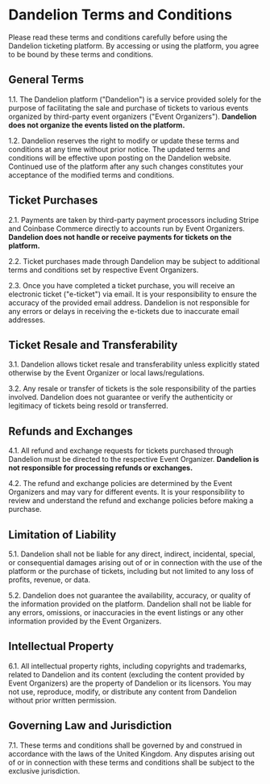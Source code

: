 # Dandelion Terms and Conditions

Please read these terms and conditions carefully before using the Dandelion ticketing platform. By accessing or using the platform, you agree to be bound by these terms and conditions.

## General Terms
1.1. The Dandelion platform ("Dandelion") is a service provided solely for the purpose of facilitating the sale and purchase of tickets to various events organized by third-party event organizers ("Event Organizers"). **Dandelion does not organize the events listed on the platform.**

1.2. Dandelion reserves the right to modify or update these terms and conditions at any time without prior notice. The updated terms and conditions will be effective upon posting on the Dandelion website. Continued use of the platform after any such changes constitutes your acceptance of the modified terms and conditions.

## Ticket Purchases
2.1. Payments are taken by third-party payment processors including Stripe and Coinbase Commerce directly to accounts run by Event Organizers. **Dandelion does not handle or receive payments for tickets on the platform.**

2.2. Ticket purchases made through Dandelion may be subject to additional terms and conditions set by respective Event Organizers.

2.3. Once you have completed a ticket purchase, you will receive an electronic ticket ("e-ticket") via email. It is your responsibility to ensure the accuracy of the provided email address. Dandelion is not responsible for any errors or delays in receiving the e-tickets due to inaccurate email addresses.

## Ticket Resale and Transferability
3.1. Dandelion allows ticket resale and transferability unless explicitly stated otherwise by the Event Organizer or local laws/regulations.

3.2. Any resale or transfer of tickets is the sole responsibility of the parties involved. Dandelion does not guarantee or verify the authenticity or legitimacy of tickets being resold or transferred.

## Refunds and Exchanges
4.1. All refund and exchange requests for tickets purchased through Dandelion must be directed to the respective Event Organizer. **Dandelion is not responsible for processing refunds or exchanges.**

4.2. The refund and exchange policies are determined by the Event Organizers and may vary for different events. It is your responsibility to review and understand the refund and exchange policies before making a purchase.

## Limitation of Liability
5.1. Dandelion shall not be liable for any direct, indirect, incidental, special, or consequential damages arising out of or in connection with the use of the platform or the purchase of tickets, including but not limited to any loss of profits, revenue, or data.

5.2. Dandelion does not guarantee the availability, accuracy, or quality of the information provided on the platform. Dandelion shall not be liable for any errors, omissions, or inaccuracies in the event listings or any other information provided by the Event Organizers.

## Intellectual Property
6.1. All intellectual property rights, including copyrights and trademarks, related to Dandelion and its content (excluding the content provided by Event Organizers) are the property of Dandelion or its licensors. You may not use, reproduce, modify, or distribute any content from Dandelion without prior written permission.

## Governing Law and Jurisdiction
7.1. These terms and conditions shall be governed by and construed in accordance with the laws of the United Kingdom. Any disputes arising out of or in connection with these terms and conditions shall be subject to the exclusive jurisdiction.